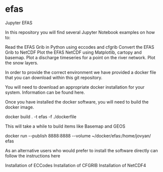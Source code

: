 # efas
Jupyter EFAS

In this repository you will find several Jupyter Notebook examples on how to:

Read the EFAS Grib in Python using eccodes and cfgrib
Convert the EFAS Grib to NetCDF
Plot the EFAS NetCDF using Matplotlib, cartopy and basemap.
Plot a discharge timeseries for a point on the river network.
Plot the snow layers.

In order to provide the correct environment we have provided a docker file that you can download within this git repository.

You will need to download an appropriate docker installation for your system.
Information can be found here.

Once you have installed the docker software, you will need to build the docker image.

docker build . -t efas -f ./dockerfile

This will take a while to build items like Basemap and GEOS

docker run --publish 8888:8888 --volume ~/docker/efas:/home/jovyan/ efas

As an alternative users who would prefer to install the software directly can follow the instructions here

Installation of ECCodes
Installation of CFGRIB
Installation of NetCDF4
